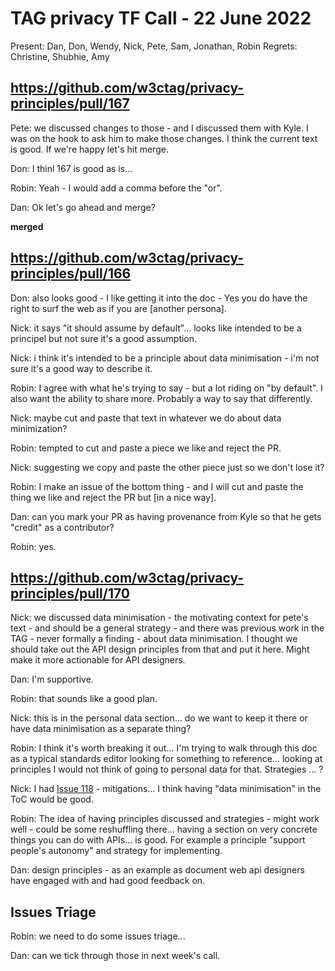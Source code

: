 # TAG privacy TF Call - 22 June 2022

Present: Dan, Don, Wendy, Nick, Pete, Sam, Jonathan, Robin
Regrets: Christine, Shubhie, Amy



## https://github.com/w3ctag/privacy-principles/pull/167

Pete: we discussed changes to those - and I discussed them with Kyle.  I was on the hook to ask him to make those changes.  I think the current text is good. If we're happy let's hit merge.

Don: I thinl 167 is good as is...

Robin: Yeah - I would add a comma before the "or".

Dan: Ok let's go ahead and merge?

**merged**

## https://github.com/w3ctag/privacy-principles/pull/166

Don: also looks good - I like getting it into the doc - Yes you do have the right to surf the web as if you are [another persona].

Nick: it says "it should assume by default"... looks like intended to be a principel but not sure it's a good assumption.

Nick: i think it's intended to be a principle about data minimisation - i'm not sure it's a good way to describe it.

Robin: I agree with what he's trying to say - but a lot riding on "by default".  I also want the ability to share more.  Probably a way to say that differently. 

Nick: maybe cut and paste that text in whatever we do about data minimization?  

Robin: tempted to cut and paste a piece we like and reject the PR.

Nick: suggesting we copy and paste the other piece just so we don't lose it?

Robin: I make an issue of the bottom thing - and I will cut and paste the thing we like and reject the PR but [in a nice way].

Dan: can you mark your PR as having provenance from Kyle so that he gets "credit" as a contributor?

Robin: yes.

## https://github.com/w3ctag/privacy-principles/pull/170

Nick: we discussed data minimisation - the motivating context for pete's text - and should be a general strategy - and there was previous work in the TAG - never formally a finding - about data minimisation.  I thought we should take out the API design principles from that and put it here. Might make it more actionable for API designers.

Dan: I'm supportive.

Robin: that sounds like a good plan.

Nick: this is in the personal data section... do we want to keep it there or have data minimisation as a separate thing?  

Robin: I think it's worth breaking it out... I'm trying to walk through this doc as a typical standards editor looking for something to reference... looking at principles I would not think of going to personal data for that.  Strategies ... ?

Nick: I had [Issue 118](https://github.com/w3ctag/privacy-principles/issues/118) - mitigations...  I think having "data minimisation" in the ToC would be good. 

Robin: The idea of having principles discussed and strategies - might work well - could be some reshuffling there... having a section on very concrete things you can do with APIs... is good. For example a principle "support people's autonomy" and strategy for implementing.

Dan: design principles - as an example as document web api designers have engaged with and had good feedback on.

## Issues Triage

Robin: we need to do some issues triage...

Dan: can we tick through those in next week's call.
